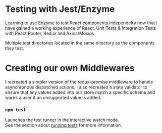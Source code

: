 # Testing with Jest/Enzyme
Learning to use Enzyme to test React components independelty now that I have gained a working experience of React. Unit Tests & Integration Tests with React Router, Redux and Axios/Moxios. 

Multiple test directories located in the same directory as the components they test.
 
# Creating our own Middlewares
I recreated a simpler version of the redux-promise middleware to handle asynchronous dispatched actions.
I also recreated a state validator to ensure that any values added into our store match a specific schema and warns a user if an unsupported value is added.

### `npm test`

Launches the test runner in the interactive watch mode.<br />
See the section about [running tests](https://facebook.github.io/create-react-app/docs/running-tests) for more information.
